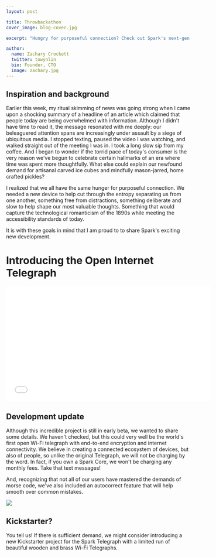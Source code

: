 ```yaml
---
layout: post

title: Throwbackathon
cover_image: blog-cover.jpg

excerpt: "Hungry for purposeful connection? Check out Spark's next-gen device!"

author:
  name: Zachary Crockett
  twitter: towynlin
  bio: Founder, CTO
  image: zachary.jpg
---
```


## Inspiration and background

Earlier this week, my ritual skimming of news was going strong when I came upon a shocking summary of a headline of an article which claimed that people today are being overwhelmed with information. Although I didn't have time to read it, the message resonated with me deeply: our beleaguered attention spans are increasingly under assault by a siege of ubiquitous media.  I stopped texting, paused the video I was watching, and walked straight out of the meeting I was in. I took a long slow sip from my coffee. And I began to wonder if the torrid pace of today's consumer is the very reason we've begun to celebrate certain hallmarks of an era where time was spent more thoughtfully.  What else could explain our newfound demand for artisanal carved ice cubes and mindfully mason-jarred, home crafted pickles? 

I realized that we all have the same hunger for purposeful connection. We needed a new device to help cut through the entropy separating us from one another, something free from distractions, something deliberate and slow to help shape our most valuable thoughts.  Something that would capture the technological romanticism of the 1890s while meeting the accessibility standards of today.  

It is with these goals in mind that I am proud to to share Spark's exciting new development.


# Introducing the Open Internet Telegraph

<iframe width="560" height="315" src="//www.youtube.com/embed/ucq9jqyy-1s" frameborder="0" allowfullscreen="allowfullscreen">&nbsp;</iframe>


## Development update

Although this incredible project is still in early beta, we wanted to share some details.  We haven't checked, but this could very well be the world's first open Wi-Fi telegraph with end-to-end encryption and internet connectivity.  We believe in creating a connected ecosystem of devices, but also of people, so unlike the original Telegraph, we will not be charging by the word. In fact, if you own a Spark Core, we won't be charging any monthly fees.  Take that text messages!

And, recognizing that not all of our users have mastered the demands of morse code, we've also included an autocorrect feature that will help smooth over common mistakes. 

<div class="full"><img src="//s3.amazonaws.com/blog.spark.io/telegraph_web.jpg"></div>

## Kickstarter?

You tell us!  If there is sufficient demand, we might consider introducing a new Kickstarter project for the Spark Telegraph with a limited run of beautiful wooden and brass Wi-Fi Telegraphs.

